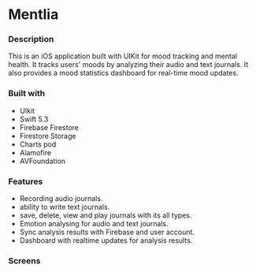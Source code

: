 # Mentlia
 
 ### Description 
 
 This is an iOS application built with UIKit for mood tracking and mental health. It tracks users' moods by analyzing their audio and text journals. It also provides a mood statistics dashboard for real-time mood updates.


### Built with

- UIkit
- Swift 5.3
- Firebase Firestore
- Firestore Storage
- Charts pod
- Alamofire
- AVFoundation

### Features

- Recording audio journals.
- ability to write text journals.
- save, delete, view and play journals with its all types.
- Emotion analysing for audio and text journals.
- Sync analysis results with Firebase and user account.
- Dashboard with realtime updates for analysis results.

### Screens





